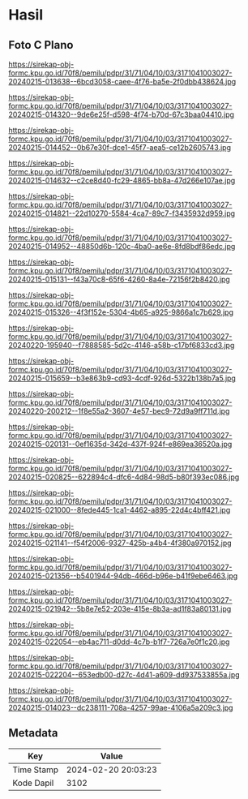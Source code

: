 # Hasil

## Foto C Plano

https://sirekap-obj-formc.kpu.go.id/70f8/pemilu/pdpr/31/71/04/10/03/3171041003027-20240215-013638--6bcd3058-caee-4f76-ba5e-2f0dbb438624.jpg

https://sirekap-obj-formc.kpu.go.id/70f8/pemilu/pdpr/31/71/04/10/03/3171041003027-20240215-014320--9de6e25f-d598-4f74-b70d-67c3baa04410.jpg

https://sirekap-obj-formc.kpu.go.id/70f8/pemilu/pdpr/31/71/04/10/03/3171041003027-20240215-014452--0b67e30f-dce1-45f7-aea5-ce12b2605743.jpg

https://sirekap-obj-formc.kpu.go.id/70f8/pemilu/pdpr/31/71/04/10/03/3171041003027-20240215-014632--c2ce8d40-fc29-4865-bb8a-47d266e107ae.jpg

https://sirekap-obj-formc.kpu.go.id/70f8/pemilu/pdpr/31/71/04/10/03/3171041003027-20240215-014821--22d10270-5584-4ca7-89c7-f3435932d959.jpg

https://sirekap-obj-formc.kpu.go.id/70f8/pemilu/pdpr/31/71/04/10/03/3171041003027-20240215-014952--48850d6b-120c-4ba0-ae6e-8fd8bdf86edc.jpg

https://sirekap-obj-formc.kpu.go.id/70f8/pemilu/pdpr/31/71/04/10/03/3171041003027-20240215-015131--f43a70c8-65f6-4260-8a4e-72156f2b8420.jpg

https://sirekap-obj-formc.kpu.go.id/70f8/pemilu/pdpr/31/71/04/10/03/3171041003027-20240215-015326--4f3f152e-5304-4b65-a925-9866a1c7b629.jpg

https://sirekap-obj-formc.kpu.go.id/70f8/pemilu/pdpr/31/71/04/10/03/3171041003027-20240220-195940--f7888585-5d2c-4146-a58b-c17bf6833cd3.jpg

https://sirekap-obj-formc.kpu.go.id/70f8/pemilu/pdpr/31/71/04/10/03/3171041003027-20240215-015659--b3e863b9-cd93-4cdf-926d-5322b138b7a5.jpg

https://sirekap-obj-formc.kpu.go.id/70f8/pemilu/pdpr/31/71/04/10/03/3171041003027-20240220-200212--1f8e55a2-3607-4e57-bec9-72d9a9ff711d.jpg

https://sirekap-obj-formc.kpu.go.id/70f8/pemilu/pdpr/31/71/04/10/03/3171041003027-20240215-020131--0ef1635d-342d-437f-924f-e869ea36520a.jpg

https://sirekap-obj-formc.kpu.go.id/70f8/pemilu/pdpr/31/71/04/10/03/3171041003027-20240215-020825--622894c4-dfc6-4d84-98d5-b80f393ec086.jpg

https://sirekap-obj-formc.kpu.go.id/70f8/pemilu/pdpr/31/71/04/10/03/3171041003027-20240215-021000--8fede445-1ca1-4462-a895-22d4c4bff421.jpg

https://sirekap-obj-formc.kpu.go.id/70f8/pemilu/pdpr/31/71/04/10/03/3171041003027-20240215-021141--f54f2006-9327-425b-a4b4-4f380a970152.jpg

https://sirekap-obj-formc.kpu.go.id/70f8/pemilu/pdpr/31/71/04/10/03/3171041003027-20240215-021356--b5401944-94db-466d-b96e-b41f9ebe6463.jpg

https://sirekap-obj-formc.kpu.go.id/70f8/pemilu/pdpr/31/71/04/10/03/3171041003027-20240215-021942--5b8e7e52-203e-415e-8b3a-ad1f83a80131.jpg

https://sirekap-obj-formc.kpu.go.id/70f8/pemilu/pdpr/31/71/04/10/03/3171041003027-20240215-022054--eb4ac711-d0dd-4c7b-b1f7-726a7e0f1c20.jpg

https://sirekap-obj-formc.kpu.go.id/70f8/pemilu/pdpr/31/71/04/10/03/3171041003027-20240215-022204--653edb00-d27c-4d41-a609-dd937533855a.jpg

https://sirekap-obj-formc.kpu.go.id/70f8/pemilu/pdpr/31/71/04/10/03/3171041003027-20240215-014023--dc238111-708a-4257-99ae-4106a5a209c3.jpg


## Metadata

| Key        | Value               |
| ---------- | ------------------- |
| Time Stamp | 2024-02-20 20:03:23 |
| Kode Dapil | 3102                |



